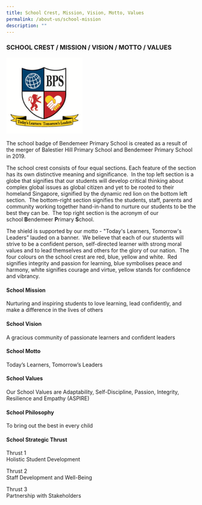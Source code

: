 ```yaml
---
title: School Crest, Mission, Vision, Motto, Values
permalink: /about-us/school-mission
description: ""
---
```

### SCHOOL CREST / MISSION / VISION / MOTTO / VALUES

<img src="/images/Bendemeer%20Logos/Bendemeer-Primary-Final.png" style="width:40%"/>

The school badge of Bendemeer Primary School is created as a result of the merger of Balestier Hill Primary School and Bendemeer Primary School in 2019.

  

The school crest consists of four equal sections. Each feature of the section has its own distinctive meaning and significance.  In the top left section is a globe that signifies that our students will develop critical thinking about complex global issues as global citizen and yet to be rooted to their homeland Singapore, signified by the dynamic red lion on the bottom left section.  The bottom-right section signifies the students, staff, parents and community working together hand-in-hand to nurture our students to be the best they can be.  The top right section is the acronym of our school **B**endemeer **P**rimary **S**chool.

  

The shield is supported by our motto - "Today's Learners, Tomorrow's Leaders” lauded on a banner.  We believe that each of our students will strive to be a confident person, self-directed learner with strong moral values and to lead themselves and others for the glory of our nation.  The four colours on the school crest are red, blue, yellow and white.  Red signifies integrity and passion for learning, blue symbolises peace and harmony, white signifies courage and virtue, yellow stands for confidence and vibrancy.

  

#### School Mission

Nurturing and inspiring students to love learning, lead confidently, and make a difference in the lives of others  

#### School Vision

A gracious community of passionate learners and confident leaders

#### School Motto 
Today’s Learners, Tomorrow’s Leaders

#### School Values

Our School Values are Adaptability, Self-Discipline, Passion, Integrity, Resilience and Empathy (ASPIRE)

#### School Philosophy

To bring out the best in every child

#### School Strategic Thrust

Thrust 1 <br>
Holistic Student Development

Thrust 2 <br>
Staff Development and Well-Being  

Thrust 3 <br>
Partnership with Stakeholders